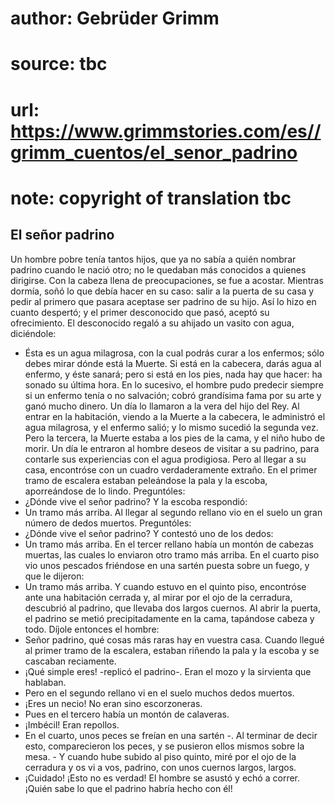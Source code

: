 # author: Gebrüder Grimm
# source: tbc
# url: https://www.grimmstories.com/es//grimm_cuentos/el_senor_padrino
# note: copyright of translation tbc

## El señor padrino 

Un hombre pobre tenía tantos hijos, que ya no sabía a quién nombrar
padrino cuando le nació otro; no le quedaban más conocidos a quienes
dirigirse. Con la cabeza llena de preocupaciones, se fue a acostar.
Mientras dormía, soñó lo que debía hacer en su caso: salir a la puerta
de su casa y pedir al primero que pasara aceptase ser padrino de su
hijo. Así lo hizo en cuanto despertó; y el primer desconocido que pasó,
aceptó su ofrecimiento. El desconocido regaló a su ahijado un vasito con
agua, diciéndole:
- Ésta es un agua milagrosa, con la cual podrás curar a los enfermos;
sólo debes mirar dónde está la Muerte. Si está en la cabecera, darás
agua al enfermo, y éste sanará; pero si está en los pies, nada hay que
hacer: ha sonado su última hora.
En lo sucesivo, el hombre pudo predecir siempre si un enfermo tenía o no
salvación; cobró grandísima fama por su arte y ganó mucho dinero. Un día
lo llamaron a la vera del hijo del Rey. Al entrar en la habitación,
viendo a la Muerte a la cabecera, le administró el agua milagrosa, y el
enfermo salió; y lo mismo sucedió la segunda vez. Pero la tercera, la
Muerte estaba a los pies de la cama, y el niño hubo de morir.
Un día le entraron al hombre deseos de visitar a su padrino, para
contarle sus experiencias con el agua prodigiosa. Pero al llegar a su
casa, encontróse con un cuadro verdaderamente extraño. En el primer
tramo de escalera estaban peleándose la pala y la escoba, aporreándose
de lo lindo. Preguntóles:
- ¿Dónde vive el señor padrino?
Y la escoba respondió:
- Un tramo más arriba.
Al llegar al segundo rellano vio en el suelo un gran número de dedos
muertos. Preguntóles:
- ¿Dónde vive el señor padrino?
Y contestó uno de los dedos:
- Un tramo más arriba.
En el tercer rellano había un montón de cabezas muertas, las cuales lo
enviaron otro tramo más arriba. En el cuarto piso vio unos pescados
friéndose en una sartén puesta sobre un fuego, y que le dijeron:
- Un tramo más arriba.
Y cuando estuvo en el quinto piso, encontróse ante una habitación
cerrada y, al mirar por el ojo de la cerradura, descubrió al padrino,
que llevaba dos largos cuernos. Al abrir la puerta, el padrino se metió
precipitadamente en la cama, tapándose cabeza y todo. Díjole entonces el
hombre:
- Señor padrino, qué cosas más raras hay en vuestra casa. Cuando llegué
al primer tramo de la escalera, estaban riñendo la pala y la escoba y se
cascaban reciamente.
- ¡Qué simple eres! -replicó el padrino-. Eran el mozo y la sirvienta
que hablaban.
- Pero en el segundo rellano vi en el suelo muchos dedos muertos.
- ¡Eres un necio! No eran sino escorzoneras.
- Pues en el tercero había un montón de calaveras.
- ¡Imbécil! Eran repollos.
- En el cuarto, unos peces se freían en una sartén -. Al terminar de
decir esto, comparecieron los peces, y se pusieron ellos mismos sobre la
mesa. - Y cuando hube subido al piso quinto, miré por el ojo de la
cerradura y os vi a vos, padrino, con unos cuernos largos, largos.
- ¡Cuidado! ¡Esto no es verdad!
El hombre se asustó y echó a correr. ¡Quién sabe lo que el padrino
habría hecho con él!
